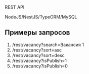 <p>REST API</p>
<p>NodeJS/NestJS/TypeORM/MySQL</p>

## Примеры запросов
1. /rest/vacancy?search=Вакансия 1
2. /rest/vacancy?sort=asc
3. /rest/vacancy?sort=desc
4. /rest/vacancy?isPublish=1
5. /rest/vacancy?isPublish=0